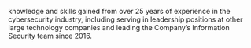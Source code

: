 knowledge  and  skills  gained  from  over  25  years  of  experience  in  the  cybersecurity  industry,  including  serving  in  leadership
positions at other large technology companies and leading the Company’s Information Security team since 2016.